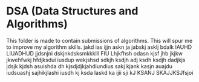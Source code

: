 # DSA (Data Structures and Algorithms)

This folder is made to contain submissions of algorithms.
This will spur me to improve my algorithm skills.
jakd ias ijjn
askn ja jabskj asklj bdalk lAUHD LIUADHUD
jjdsnjni dskjnkdsksmkkklll
FIU Lhjkfhsh odasn
kjsf jhb
jkjkw jkwehfwkj
hfdjksdui iusdup
wekjshsd sdkjh ksdjh
adj ksdh ksdjh
dadjkjs jdsjk kjdsh
asuishda dh kjsdjdjkjahdiundius
sakj kjank kasjn
auajdu iudsuashj
sajhikjlashi iusdh
kj ksda laskd
ka ijii sji 
kJ KSANJ SKAJJKSJfsjoi